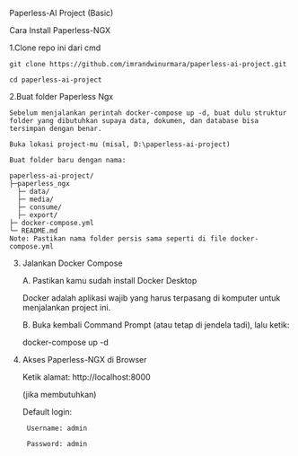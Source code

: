 Paperless-AI Project (Basic)

Cara Install Paperless-NGX

1.Clone repo ini dari cmd

	git clone https://github.com/imrandwinurmara/paperless-ai-project.git

	cd paperless-ai-project

2.Buat folder Paperless Ngx
	
	Sebelum menjalankan perintah docker-compose up -d, buat dulu struktur folder yang dibutuhkan supaya data, dokumen, dan database bisa tersimpan dengan benar.

	Buka lokasi project-mu (misal, D:\paperless-ai-project)

	Buat folder baru dengan nama:

	paperless-ai-project/
	├─paperless_ngx
	  ├─ data/
	  ├─ media/
	  ├─ consume/
	  ├─ export/
	├─ docker-compose.yml 
	└─ README.md
	Note: Pastikan nama folder persis sama seperti di file docker-compose.yml

3. Jalankan Docker Compose

	A. Pastikan kamu sudah install Docker Desktop

	Docker adalah aplikasi wajib yang harus terpasang di komputer untuk menjalankan project ini.


	B. Buka kembali Command Prompt (atau tetap di jendela tadi), lalu ketik:

	docker-compose up -d

4. Akses Paperless-NGX di Browser 

	Ketik alamat: http://localhost:8000

	(jika membutuhkan)

	Default login:

		Username: admin

		Password: admin



